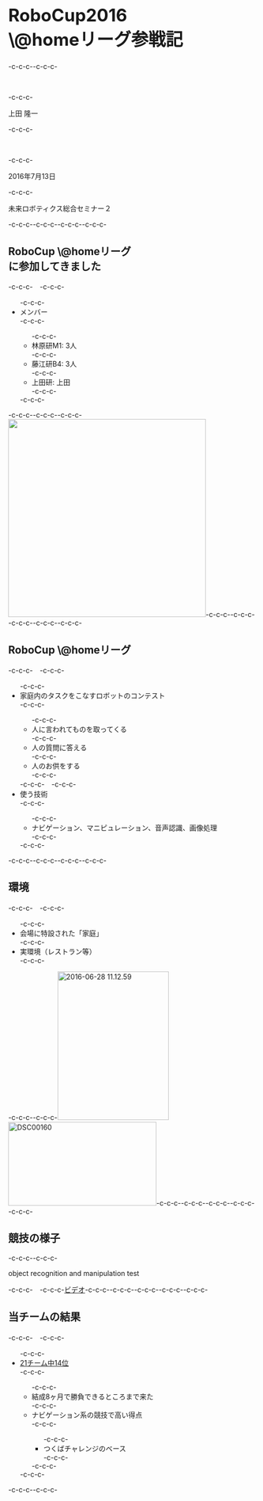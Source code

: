 <h1 style="font-size:250%">RoboCup2016<br>\@homeリーグ参戦記</h1>-c-c-c--c-c-c-<p>&nbsp;</p>-c-c-c-<p>上田 隆一</p>-c-c-c-<p>&nbsp;</p>-c-c-c-<p>2016年7月13日</p>-c-c-c-<p>未来ロボティクス総合セミナー２</p>-c-c-c--c-c-c-<!--nextpage-->-c-c-c--c-c-c-<h2>RoboCup \@homeリーグ<br>に参加してきました</h2>-c-c-c-　-c-c-c-<ul>-c-c-c-	<li>メンバー</li>-c-c-c-	<ul>-c-c-c-		<li>林原研M1: 3人</li>-c-c-c-		<li>藤江研B4: 3人</li>-c-c-c-		<li>上田研: 上田</li>-c-c-c-	</ul>-c-c-c-</ul>-c-c-c--c-c-c--c-c-c-<img width="400px" src="http://at-home.cit-brains.net/wp-content/uploads/2016/07/IMG_1944-e1467688241182.jpg" />-c-c-c--c-c-c--c-c-c-<!--nextpage-->-c-c-c--c-c-c-<h2>RoboCup \@homeリーグ</h2>-c-c-c-　-c-c-c-<ul>-c-c-c-	<li>家庭内のタスクをこなすロボットのコンテスト</li>-c-c-c-	<ul>-c-c-c-		<li>人に言われてものを取ってくる</li>-c-c-c-		<li>人の質問に答える</li>-c-c-c-		<li>人のお供をする</li>-c-c-c-	</ul>-c-c-c-　-c-c-c-	<li>使う技術</li>-c-c-c-	<ul>-c-c-c-		<li>ナビゲーション、マニピュレーション、音声認識、画像処理</li>-c-c-c-	</ul>-c-c-c-</ul>-c-c-c--c-c-c-<!--nextpage-->-c-c-c--c-c-c-<h2>環境</h2>-c-c-c-　-c-c-c-<ul>-c-c-c-	<li>会場に特設された「家庭」</li>-c-c-c-	<li>実環境（レストラン等）</li>-c-c-c-</ul>-c-c-c--c-c-c-<a href="https://lab.ueda.asia/wp-content/uploads/2016/07/2016-06-28-11.12.59-e1468044625912.jpg"><img src="https://lab.ueda.asia/wp-content/uploads/2016/07/2016-06-28-11.12.59-e1468044625912-225x300.jpg" alt="2016-06-28 11.12.59" width="225" height="300" class="size-medium wp-image-989" /></a>　<a href="https://lab.ueda.asia/wp-content/uploads/2016/07/DSC00160.jpg"><img src="https://lab.ueda.asia/wp-content/uploads/2016/07/DSC00160-300x169.jpg" alt="DSC00160" width="300" height="169" class="size-medium wp-image-988" /></a>-c-c-c--c-c-c--c-c-c-<!--nextpage-->-c-c-c--c-c-c-<h2>競技の様子</h2>-c-c-c--c-c-c-<p>object recognition and manipulation test</p>-c-c-c-　-c-c-c-<a href="https://www.dropbox.com/sc/82ldi9ucznezd35/AACDXUW-2sjwToQxpnkvsroGa" target="_blank">ビデオ</a>-c-c-c--c-c-c--c-c-c-<!--nextpage-->-c-c-c--c-c-c-<h2>当チームの結果</h2>-c-c-c-　-c-c-c-<ul>-c-c-c-	<li><a href="http://www.techunited.nl/en/resultsamigo" target="_blank">21チーム中14位</a></li>-c-c-c-	<ul>-c-c-c-		<li>結成8ヶ月で勝負できるところまで来た</li>-c-c-c-		<li>ナビゲーション系の競技で高い得点</li>-c-c-c-		<ul>-c-c-c-			<li>つくばチャレンジのベース</li>-c-c-c-		</ul>-c-c-c-	</ul>-c-c-c-</ul>-c-c-c--c-c-c-

